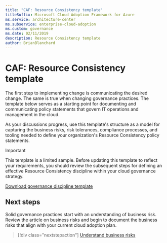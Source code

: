 ```yaml
---
title: "CAF: Resource Consistency template"
titleSuffix: Microsoft Cloud Adoption Framework for Azure
ms.service: architecture-center
ms.subservice: enterprise-cloud-adoption
ms.custom: governance
ms.date: 02/11/2019
description: Resource Consistency template
author: BrianBlanchard
---
```


# CAF: Resource Consistency template

The first step to implementing change is communicating the desired change. The same is true when changing governance practices. The template below serves as a starting point for documenting and communicating policy statements that govern IT operations and management in the cloud. 

As your discussions progress, use this template's structure as a model for capturing the business risks, risk tolerances, compliance processes, and tooling needed to define your organization's Resource Consistency policy statements.

> [!IMPORTANT]
> This template is a limited sample. Before updating this template to reflect your requirements, you should review the subsequent steps for defining an effective Resource Consistency discipline within your cloud governance strategy.

<!-- markdownlint-disable MD033 -->

 <a href="https://archcenter.blob.core.windows.net/cdn/fusion/governance/Resource%20Consistency%20Discipline%20Template.docx">Download governance discipline template</a>

<!-- markdownlint-enable MD033 -->

## Next steps

Solid governance practices start with an understanding of business risk. Review the article on business risks and begin to document the business risks that align with your current cloud adoption plan.

> [!div class="nextstepaction"]
> [Understand business risks](./business-risks.md)
